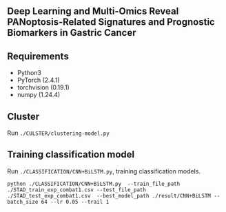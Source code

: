 
## Deep Learning and Multi-Omics Reveal PANoptosis-Related Signatures and Prognostic Biomarkers in Gastric Cancer

## Requirements
- Python3
- PyTorch (2.4.1)
- torchvision (0.19.1)
- numpy (1.24.4)

## Cluster
Run ```./CULSTER/clustering-model.py```

## Training classification model
Run ```./CLASSIFICATION/CNN+BiLSTM.py```, training classification models.

```
python ./CLASSIFICATION/CNN+BiLSTM.py  --train_file_path ./STAD_train_exp_combat1.csv --test_file_path ./STAD_test_exp_combat1.csv  --best_model_path ./result/CNN+BiLSTM --batch_size 64 --lr 0.05 --trail 1
```

